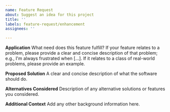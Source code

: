 ```yaml
---
name: Feature Request
about: Suggest an idea for this project
title: ''
labels: feature-request/enhancement
assignees: ''

---
```


**Application**
What need does this feature fulfill? If your feature relates to a problem, please provide
a clear and concise description of that problem; e.g., I'm always frustrated when [...].
If it relates to a class of real-world problems, please provide an example.

**Proposed Solution**
A clear and concise description of what the software should do.

**Alternatives Considered**
Description of any alternative solutions or features you considered.

**Additional Context**
Add any other background information here.

